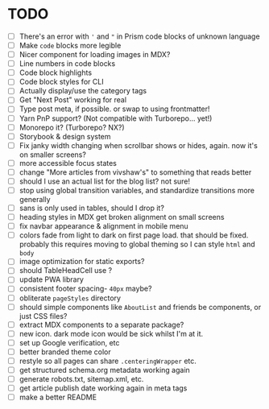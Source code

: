 # TODO

- [ ] There's an error with `'` and `"` in Prism code blocks of unknown language
- [ ] Make `code` blocks more legible
- [ ] Nicer component for loading images in MDX?
- [ ] Line numbers in code blocks
- [ ] Code block highlights
- [ ] Code block styles for CLI
- [ ] Actually display/use the category tags
- [ ] Get "Next Post" working for real
- [ ] Type post meta, if possible. or swap to using frontmatter!
- [ ] Yarn PnP support? (Not compatible with Turborepo... yet!)
- [ ] Monorepo it? (Turborepo? NX?)
- [ ] Storybook & design system
- [ ] Fix janky width changing when scrollbar shows or hides, again. now it's on smaller screens?
- [ ] more accessible focus states
- [ ] change "More articles from vivshaw's" to something that reads better
- [ ] should I use an actual list for the blog list? not sure!
- [ ] stop using global transition variables, and standardize transitions more generally
- [ ] sans is only used in tables, should I drop it?
- [ ] heading styles in MDX get broken alignment on small screens
- [ ] fix navbar appearance & alignment in mobile menu
- [ ] colors fade from light to dark on first page load. that should be fixed. probably this requires moving to global theming so I can style `html` and `body`
- [ ] image optimization for static exports?
- [ ] should TableHeadCell use <th>?
- [ ] update PWA library
- [ ] consistent footer spacing- `40px` maybe?
- [ ] obliterate `pageStyles` directory
- [ ] should simple components like `AboutList` and friends be components, or just CSS files?
- [ ] extract MDX components to a separate package?
- [ ] new icon. dark mode icon would be sick whilst I'm at it.
- [ ] set up Google verification, etc
- [ ] better branded theme color
- [ ] restyle so all pages can share `.centeringWrapper` etc.
- [ ] get structured schema.org metadata working again
- [ ] generate robots.txt, sitemap.xml, etc.
- [ ] get article publish date working again in meta tags
- [ ] make a better README

